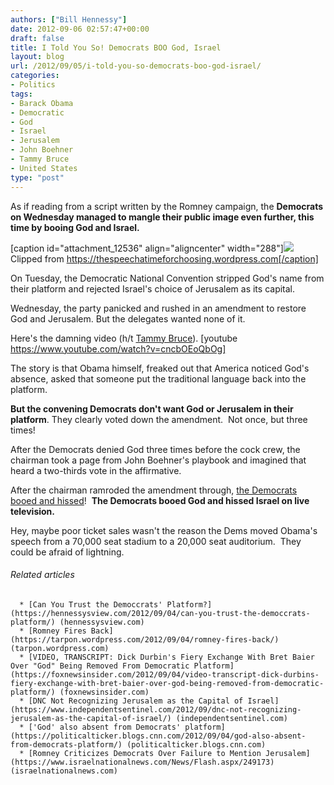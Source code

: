 ```yaml
---
authors: ["Bill Hennessy"]
date: 2012-09-06 02:57:47+00:00
draft: false
title: I Told You So! Democrats BOO God, Israel
layout: blog
url: /2012/09/05/i-told-you-so-democrats-boo-god-israel/
categories:
- Politics
tags:
- Barack Obama
- Democratic
- God
- Israel
- Jerusalem
- John Boehner
- Tammy Bruce
- United States
type: "post"
---
```


As if reading from a script written by the Romney campaign, the **Democrats on Wednesday managed to mangle their public image even further, this time by booing God and Israel.**

[caption id="attachment_12536" align="aligncenter" width="288"][![](https://ludicrite.files.wordpress.com/2012/09/reagan-nation-under-god-or-gone-under.jpg)
](https://ludicrite.files.wordpress.com/2012/09/reagan-nation-under-god-or-gone-under.jpg) Clipped from https://thespeechatimeforchoosing.wordpress.com[/caption]

On Tuesday, the Democratic National Convention stripped God's name from their platform and rejected Israel's choice of Jerusalem as its capital.

Wednesday, the party panicked and rushed in an amendment to restore God and Jerusalem. But the delegates wanted none of it.

Here's the damning video (h/t [Tammy Bruce](https://tammybruce.com/2012/09/watch-democrats-boo-as-god-jerusalem-are-put-back-in-party-platform.html)).
[youtube https://www.youtube.com/watch?v=cncbOEoQbOg]

The story is that Obama himself, freaked out that America noticed God's absence, asked that someone put the traditional language back into the platform.

**But the convening Democrats don't want God or Jerusalem in their platform**. They clearly voted down the amendment.  Not once, but three times!

After the Democrats denied God three times before the cock crew, the chairman took a page from John Boehner's playbook and imagined that heard a two-thirds vote in the affirmative.

After the chairman ramroded the amendment through, [the Democrats booed and hissed](https://thespeechatimeforchoosing.wordpress.com/2012/09/05/unreal-democrats-boo-inclusion-of-god-jerusalem-in-dnc-platform/)!  **The Democrats booed God and hissed Israel on live television.**

Hey, maybe poor ticket sales wasn't the reason the Dems moved Obama's speech from a 70,000 seat stadium to a 20,000 seat auditorium.  They could be afraid of lightning.


###### Related articles





	  * [Can You Trust the Democcrats' Platform?](https://hennessysview.com/2012/09/04/can-you-trust-the-democcrats-platform/) (hennessysview.com)
	  * [Romney Fires Back](https://tarpon.wordpress.com/2012/09/04/romney-fires-back/) (tarpon.wordpress.com)
	  * [VIDEO, TRANSCRIPT: Dick Durbin's Fiery Exchange With Bret Baier Over "God" Being Removed From Democratic Platform](https://foxnewsinsider.com/2012/09/04/video-transcript-dick-durbins-fiery-exchange-with-bret-baier-over-god-being-removed-from-democratic-platform/) (foxnewsinsider.com)
	  * [DNC Not Recognizing Jerusalem as the Capital of Israel](https://www.independentsentinel.com/2012/09/dnc-not-recognizing-jerusalem-as-the-capital-of-israel/) (independentsentinel.com)
	  * ['God' also absent from Democrats' platform](https://politicalticker.blogs.cnn.com/2012/09/04/god-also-absent-from-democrats-platform/) (politicalticker.blogs.cnn.com)
	  * [Romney Criticizes Democrats Over Failure to Mention Jerusalem](https://www.israelnationalnews.com/News/Flash.aspx/249173) (israelnationalnews.com)

